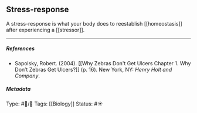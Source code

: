 ## Stress-response  # 

A stress-response is what your body does to reestablish [[homeostasis]] after experiencing a [[stressor]].

___

##### References

- Sapolsky, Robert. (2004). [[Why Zebras Don't Get Ulcers Chapter 1. Why Don’t Zebras Get Ulcers?]] (p. 16). New York, NY: _Henry Holt and Company_.

##### Metadata

Type: #🔵/🔵 
Tags: [[Biology]] 
Status: #☀️ 